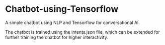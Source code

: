 # Chatbot-using-Tensorflow

A simple chatbot using NLP and Tensorflow for conversational AI. 

The chatbot is trained using the intents.json file, which can be extended for further training the chatbot for higher interactivity.
